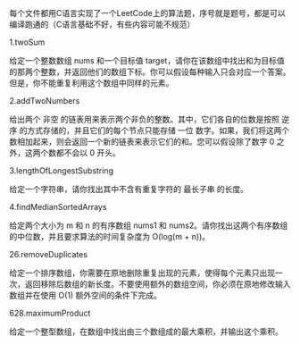 每个文件都用C语言实现了一个LeetCode上的算法题，序号就是题号，都是可以编译跑通的（C语言基础不好，有些内容可能不规范）

1.twoSum     

给定一个整数数组 nums 和一个目标值 target，请你在该数组中找出和为目标值的那两个整数，并返回他们的数组下标。你可以假设每种输入只会对应一个答案。但是，你不能重复利用这个数组中同样的元素。

2.addTwoNumbers     

给出两个 非空 的链表用来表示两个非负的整数。其中，它们各自的位数是按照 逆序 的方式存储的，并且它们的每个节点只能存储 一位 数字。如果，我们将这两个数相加起来，则会返回一个新的链表来表示它们的和。您可以假设除了数字 0 之外，这两个数都不会以 0 开头。

3.lengthOfLongestSubstring       

给定一个字符串，请你找出其中不含有重复字符的 最长子串 的长度。

4.findMedianSortedArrays     

给定两个大小为 m 和 n 的有序数组 nums1 和 nums2。请你找出这两个有序数组的中位数，并且要求算法的时间复杂度为 O(log(m + n))。


26.removeDuplicates     

给定一个排序数组，你需要在原地删除重复出现的元素，使得每个元素只出现一次，返回移除后数组的新长度。不要使用额外的数组空间，你必须在原地修改输入数组并在使用 O(1) 额外空间的条件下完成。


628.maximumProduct     

给定一个整型数组，在数组中找出由三个数组成的最大乘积，并输出这个乘积。